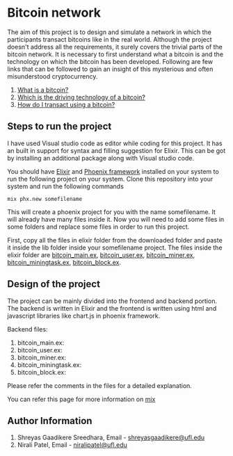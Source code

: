 # Bitcoin network

The aim of this project is to design and simulate a network in which the participants transact bitcoins like in the real world. Although the project doesn't address all the requirements, it surely covers the trivial parts of the bitcoin network. It is necessary to first understand what a bitcoin is and the technology on which the bitcoin has been developed. Following are few links that can be followed to gain an insight of this mysterious and often misunderstood cryptocurrency.

1. [What is a bitcoin?](https://www.youtube.com/watch?v=Um63OQz3bjo)
2. [Which is the driving technology of a bitcoin?](https://www.youtube.com/watch?v=SSo_EIwHSd4)
3. [How do I transact using a bitcoin?](https://www.youtube.com/watch?v=Em8nJN8IEes)

## Steps to run the project

I have used Visual studio code as editor while coding for this project. It has an built in support for syntax and filling suggestion for Elixir. This can be got by installing an additional package along with Visual studio code.

You should have [Elixir](https://elixir-lang.org/install.html) and [Phoenix framework](https://hexdocs.pm/phoenix/installation.html) installed on your system to run the following project on your system. Clone this repository into your system and run the following commands

`mix phx.new somefilename`

This will create a phoenix project for you with the name somefilename. It will already have many files inside it. Now you will need to add some files in some folders and replace some files in order to run this project.

First, copy all the files in elixir folder from the downloaded folder and paste it inside the lib folder inside your somefilename project. The files inside the elixir folder are [bitcoin_main.ex](https://github.com/Shreyassreedhara/Distributed-Operating-System-Principles/blob/master/Project4/Elixir%20files/bitcoin_main.ex), [bitcoin_user.ex](https://github.com/Shreyassreedhara/Distributed-Operating-System-Principles/blob/master/Project4/Elixir%20files/bitcoin_user.ex), [bitcoin_miner.ex](https://github.com/Shreyassreedhara/Distributed-Operating-System-Principles/blob/master/Project4/Elixir%20files/bitcoin_miner.ex), [bitcoin_miningtask.ex](https://github.com/Shreyassreedhara/Distributed-Operating-System-Principles/blob/master/Project4/Elixir%20files/bitcoin_miningtask.ex), [bitcoin_block.ex](https://github.com/Shreyassreedhara/Distributed-Operating-System-Principles/blob/master/Project4/Elixir%20files/bitcoin_block.ex).

## Design of the project

The project can be mainly divided into the frontend and backend portion. The backend is written in Elixir and the frontend is written using html and javascript libraries like chart.js in phoenix framework.

Backend files:

1. bitcoin_main.ex:
2. bitcoin_user.ex:
3. bitcoin_miner.ex:
4. bitcoin_miningtask.ex:
5. bitcoin_block.ex:

Please refer the comments in the files for a detailed explanation.

You can refer this page for more information on [mix](https://elixir-lang.org/getting-started/mix-otp/introduction-to-mix.html)

## Author Information
1. Shreyas Gaadikere Sreedhara, Email - shreyasgaadikere@ufl.edu
2. Nirali Patel, Email - niralipatel@ufl.edu